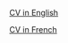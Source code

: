 [CV in English](https://github.com/Aciago/CV/blob/main/MykolaM_CV_english.pdf)  

[CV in French](https://github.com/Aciago/CV/blob/main/MykolaM_CV_francais.pdf)